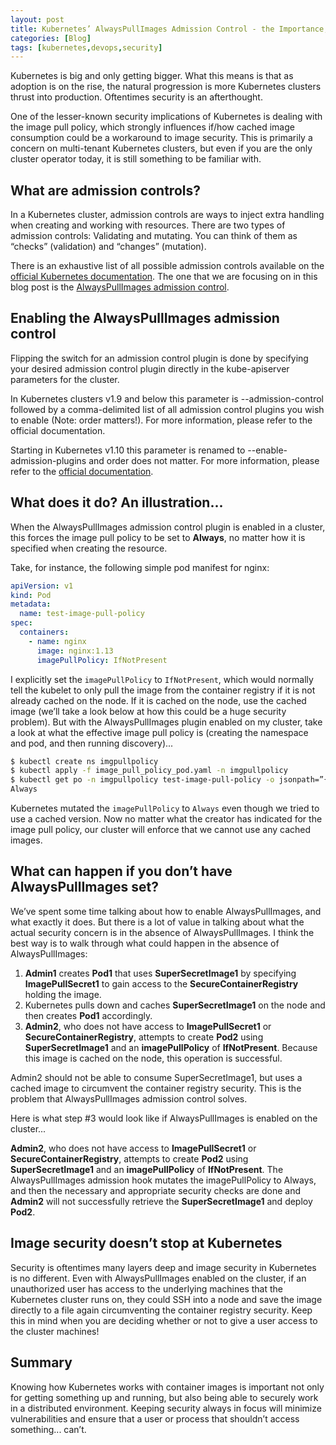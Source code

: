 ```yaml
---
layout: post
title: Kubernetes’ AlwaysPullImages Admission Control - the Importance, Implementation, and Security Vulnerability in its Absence
categories: [Blog]
tags: [kubernetes,devops,security]
---
```


Kubernetes is big and only getting bigger. What this means is that as adoption is on the rise, the natural progression is more Kubernetes clusters thrust into production. Oftentimes security is an afterthought.

One of the lesser-known security implications of Kubernetes is dealing with the image pull policy, which strongly influences if/how cached image consumption could be a workaround to image security. This is primarily a concern on multi-tenant Kubernetes clusters, but even if you are the only cluster operator today, it is still something to be familiar with.

## What are admission controls?

In a Kubernetes cluster, admission controls are ways to inject extra handling when creating and working with resources. There are two types of admission controls: Validating and mutating. You can think of them as “checks” (validation) and “changes” (mutation).

There is an exhaustive list of all possible admission controls available on the [official Kubernetes documentation](https://kubernetes.io/docs/reference/access-authn-authz/admission-controllers/#what-does-each-admission-controller-do). The one that we are focusing on in this blog post is the [AlwaysPullImages admission control](https://kubernetes.io/docs/reference/access-authn-authz/admission-controllers/#alwayspullimages).

## Enabling the AlwaysPullImages admission control

Flipping the switch for an admission control plugin is done by specifying your desired admission control plugin directly in the kube-apiserver parameters for the cluster.

In Kubernetes clusters v1.9 and below this parameter is --admission-control followed by a comma-delimited list of all admission control plugins you wish to enable (Note: order matters!). For more information, please refer to the official documentation.

Starting in Kubernetes v1.10 this parameter is renamed to --enable-admission-plugins and order does not matter. For more information, please refer to the [official documentation](https://kubernetes.io/docs/reference/access-authn-authz/admission-controllers/#how-do-i-turn-on-an-admission-controller).

## What does it do? An illustration...

When the AlwaysPullImages admission control plugin is enabled in a cluster, this forces the image pull policy to be set to **Always**, no matter how it is specified when creating the resource.

Take, for instance, the following simple pod manifest for nginx:

```yaml
apiVersion: v1
kind: Pod
metadata:
  name: test-image-pull-policy
spec:
  containers:
    - name: nginx
      image: nginx:1.13
      imagePullPolicy: IfNotPresent
```

I explicitly set the `imagePullPolicy` to `IfNotPresent`, which would normally tell the kubelet to only pull the image from the container registry if it is not already cached on the node. If it is cached on the node, use the cached image (we’ll take a look below at how this could be a huge security problem). But with the AlwaysPullImages plugin enabled on my cluster, take a look at what the effective image pull policy is (creating the namespace and pod, and then running discovery)...

```bash
$ kubectl create ns imgpullpolicy 
$ kubectl apply -f image_pull_policy_pod.yaml -n imgpullpolicy 
$ kubectl get po -n imgpullpolicy test-image-pull-policy -o jsonpath=”{.spec.containers[0].imagePullPolicy}” 
Always
```

Kubernetes mutated the `imagePullPolicy` to `Always` even though we tried to use a cached version. Now no matter what the creator has indicated for the image pull policy, our cluster will enforce that we cannot use any cached images.

## What can happen if you don’t have AlwaysPullImages set?

We’ve spent some time talking about how to enable AlwaysPullImages, and what exactly it does. But there is a lot of value in talking about what the actual security concern is in the absence of AlwaysPullImages. I think the best way is to walk through what could happen in the absence of AlwaysPullImages:

1. **Admin1** creates **Pod1** that uses **SuperSecretImage1** by specifying **ImagePullSecret1** to gain access to the **SecureContainerRegistry** holding the image.
1. Kubernetes pulls down and caches **SuperSecretImage1** on the node and then creates **Pod1** accordingly.
1. **Admin2**, who does not have access to **ImagePullSecret1** or **SecureContainerRegistry**, attempts to create **Pod2** using **SuperSecretImage1** and an **imagePullPolicy** of **IfNotPresent**. Because this image is cached on the node, this operation is successful.

Admin2 should not be able to consume SuperSecretImage1, but uses a cached image to circumvent the container registry security. This is the problem that AlwaysPullImages admission control solves.

Here is what step #3 would look like if AlwaysPullImages is enabled on the cluster...

**Admin2**, who does not have access to **ImagePullSecret1** or **SecureContainerRegistry**, attempts to create **Pod2** using **SuperSecretImage1** and an **imagePullPolicy** of **IfNotPresent**. The AlwaysPullImages admission hook mutates the imagePullPolicy to Always, and then the necessary and appropriate security checks are done and **Admin2** will not successfully retrieve the **SuperSecretImage1** and deploy **Pod2**.

## Image security doesn’t stop at Kubernetes

Security is oftentimes many layers deep and image security in Kubernetes is no different. Even with AlwaysPullImages enabled on the cluster, if an unauthorized user has access to the underlying machines that the Kubernetes cluster runs on, they could SSH into a node and save the image directly to a file again circumventing the container registry security. Keep this in mind when you are deciding whether or not to give a user access to the cluster machines!

## Summary

Knowing how Kubernetes works with container images is important not only for getting something up and running, but also being able to securely work in a distributed environment. Keeping security always in focus will minimize vulnerabilities and ensure that a user or process that shouldn’t access something... can’t.
